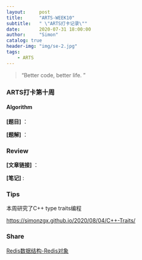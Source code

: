 ```yaml
---
layout:     post
title:      "ARTS-WEEK10"
subtitle:   " \"ARTS打卡记录\""
date:       2020-07-31 18:00:00
author:     "Simon"
catalog: true
header-img: "img/se-2.jpg"
tags:
    - ARTS
---
```


> “Better code, better life. ”

### ARTS打卡第十周

#### Algorithm

**[题目]** ：

**[题解]** ：





### Review

**[文章链接]** ：

**[笔记]** :



### Tips

本周研究了C++ type traits编程

https://simonzgx.github.io/2020/08/04/C++-Traits/

### Share

[Redis数据结构-Redis对象](https://simonzgx.github.io/2020/07/30/Redis数据结构-Redis对象/)